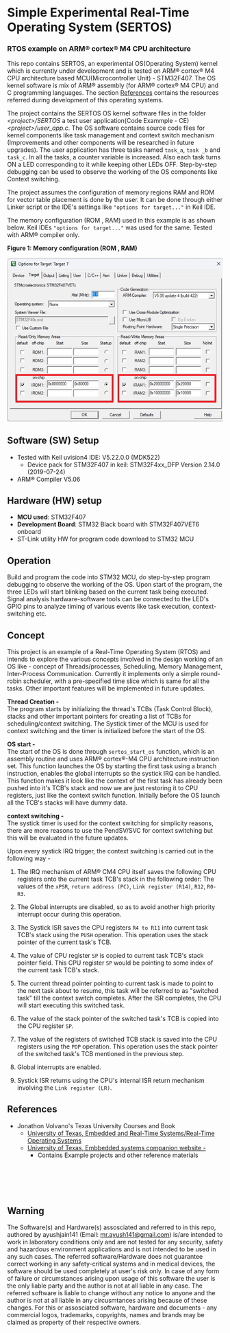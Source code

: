 # Simple Experimental Real-Time Operating System (SERTOS)<br>
### RTOS example on ARM® cortex® M4 CPU architecture

This repo contains SERTOS, an experimental OS(Operating System) kernel which is currently under development and is tested on ARM® cortex® M4 CPU architecture based MCU(Microcontroller Unit) - STM32F407. The OS kernel software is mix of ARM® assembly (for ARM® cortex® M4 CPU) and C programming languages. The section [References](#references) contains the resources referred during development of this operating systems.

The project contains the SERTOS OS kernel software files in the folder <i>\<project>/SERTOS</i> a test user application(Code Exammple - CE) <i>\<project>/user_app.c</i>. The OS software contains source code files for kernel components like task management and context switch mechanism (Improvements and other components will be researched in future upgrades). The user  application has three tasks named `task_a`, `task _b` and `task_c`. In all the tasks, a counter variable is increased. Also each task turns ON a LED corresponding to it while keeping other LEDs OFF. Step-by-step debugging can be used to observe the working of the OS components like Context switching.

The project assumes the configuration of memory regions RAM and ROM for vector table placement is done by the user. It can be done through either Linker script or the IDE's settings like `"options for target..."` in Keil IDE.

The memory configuration (ROM , RAM) used in this example is as shown below. Keil IDEs `"options for target..."` was used for the same. Tested with ARM® compiler only.

**Figure 1: Memory configuration (ROM , RAM)**

![](images/example_ROM_RAM_memory_config_keil.png)


## Software (SW) Setup
- Tested with Keil uvision4 IDE: V5.22.0.0 (MDK522)
    - Device pack for STM32F407 in keil: STM32F4xx_DFP Version 2.14.0 (2019-07-24)
- ARM® Compiler V5.06


## Hardware (HW) setup
- <b>MCU used</b>: STM32F407
- <b>Development Board</b>: STM32 Black board with STM32F407VET6 onboard
- ST-Link utility HW for program code download to STM32 MCU


## Operation

Build and program the code into STM32 MCU, do step-by-step program debugging to observe the working of the OS. Upon start of the program, the three LEDs will start blinking based on the current task being executed.
Signal analysis hardware-software tools can be connected to the LED's GPIO pins to analyze timing of various events like task execution, context-switching etc.<br>

## Concept

This project is an example of a Real-Time Operating System (RTOS) and intends to explore the various concepts involved in the design working of an OS like - concept of Threads/processes, Scheduling, Memory Management, Inter-Process Communication. Currently it implements only a simple round-robin scheduler, with a pre-specified time slice which is same for all the tasks. Other important features will be implemented in future updates.

<b>Thread Creation -</b><br>
The program starts by initializing the thread's TCBs (Task Control Block), stacks and other important pointers for creating a list of TCBs for scheduling/context switching. The Systick timer of the MCU is used for context switching and the timer is initialized before the start of the OS.

<b>OS start -</b><br>
The start of the OS is done through `sertos_start_os` function, which is an assembly routine and uses ARM® cortex®-M4 CPU architecture instruction set. This function launches the OS by starting the first task using a branch instruction, enables the global interrupts so the systick IRQ can be handled. This function makes it look like the context of the first task has already been pushed into it's TCB's stack and now we are just restoring it to CPU registers, just like the context switch function. Initially before the OS launch all the TCB's stacks will have dummy data.

<b>context switching -</b><br>
The systick timer is used for the context switching for simplicity reasons, there are more reasons to use the PendSV/SVC for context switching but this will be evaluated in the future updates.

Upon every systick IRQ trigger, the context switching is carried out in the following way -

1. The IRQ mechanism of ARM® CM4 CPU itself saves the following CPU registers onto the current task TCB's stack in the following order: The values of the `xPSR`, `return address (PC)`, `Link register (R14)`, `R12`, `R0-R3`.

2. The Global interrupts are disabled, so as to avoid another high priority interrupt occur during this operation.

3. The Systick ISR saves the CPU registers `R4 to R11` into current task TCB's stack using the `PUSH` operation. This operation uses the stack pointer of the current task's TCB.

4. The value of CPU register `SP` is copied to current task TCB's stack pointer field. This CPU register `SP` would be pointing to some index of the current task TCB's stack.

5. The current thread pointer pointing to current task is made to point to the next task about to resume, this task will be referred to as "switched task" till the context switch completes. After the ISR completes, the CPU will start executing this switched task.

6. The value of the stack pointer of the switched task's TCB is copied into the CPU register `SP`.

7. The value of the registers of switched TCB stack is saved into the CPU registers using the `POP` operation. This operation uses the stack pointer of the switched task's TCB mentioned in the previous step.

8. Global interrupts are enabled.

9. Systick ISR returns using the CPU's internal ISR return mechanism involving the `Link register (LR)`.

## References
- Jonathon Volvano's Texas University Courses and Book
    - [University of Texas, Embedded and Real-Time Systems/Real-Time Operating Systems](https://users.ece.utexas.edu/~gerstl/ee445m_s20/index.html)
    - [University of Texas, Embbedded systems companion website -](https://users.ece.utexas.edu/~valvano/)
        - Contains Example projects and other reference materials


<br><br>
---------------------------------------------------------
## Warning
The Software(s) and Hardware(s) assosciated and referred to in this repo, authored by ayushjain141 (Email: mr.ayush141@gmail.com) is/are intended to work in laboratory conditions only and are not tested for any security, safety and hazardous environment applications and is not intended to be used in any such cases. The referred software/Hardware does not guarantee correct working in any safety-critical systems and in medical devices, the software should be used completely at user's risk only. In case of any form of failure or circumstances arising upon usage of this software the user is the only liable party and the author is not at all liable in any case. The referred software is liable to change without any notice to anyone and the author is not at all liable in any circusmtances arising because of these changes. For this or assosciated software, hardware and documents - any commercial logos, trademarks, copyrights, names and brands may be claimed as property of their respective owners.
